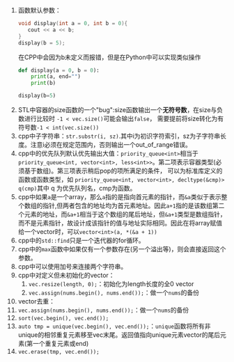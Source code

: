 1. 函数默认参数：
    ```cpp
    void display(int a = 0, int b = 0){
       cout << a << b;
    }
    display(b = 5);
    ```
    在CPP中会因为b未定义而报错，但是在Python中可以实现类似操作
    ```python
    def display(a = 0, b = 0):
        print(a, end="")
        print(b)

    display(b=5)
    ```
2. STL中容器的size函数的一个"bug":size函数输出一个**无符号数**，在size与负数进行比较时 `-1 < vec.size()`可能会输出`false`， 需要提前将size转化为有符号数`-1 < int(vec.size())`
3. cpp中子字符串：`str.substr(i, sz)`.其中i为初识字符索引，sz为子字符串长度。注意i必须在规定范围内，否则输出一个out_of_range错误。
4. cpp中的优先队列默认优先输出大值：`priority_queue<int>`相当于`priority_queue<int, vector<int>, less<int>>`。第二项表示容器类型(必须基于数组)。第三项表示稍后pop的项所满足的条件， 可以为标准库定义的函数或函数类型，如 `priority_queue<int, vector<int>, decltype(&cmp)> q(cmp)`其中 q 为优先队列名，cmp为函数。
5. cpp中如果`a`是一个array，那么`a`指的是指向首元素的指针，而`&a`类似于表示整个数组的指针,但两者包含的地址均为首元素地址。因此`a+1`指的是该数组第二个元素的地址，而`&a+1`相当于这个数组的尾后地址，但`&a+1`类型是数组指针，而不是元素指针，故设计成该指针的值与地址实际相同。因此在将array赋值给一个vector时，可以`vector<int>(a, *(&a + 1))`
6. cpp中的`std::find`只是一个迭代器的for循环。
7. cpp中的`max`函数中如果仅有一个参数存在(另一个溢出等)，则会直接返回这个参数。
8. cpp中可以使用加号来连接两个字符串。
9. cpp中对定义但未初始化的vector：
   1.  `vec.resize(length, 0);`：初始化为length长度的全0 vector
   2.  `vec.assign(nums.begin(), nums.end());`：做一个`nums`的备份
10. vector去重：
   1.  `vec.assign(nums.begin(), nums.end());`：做一个`nums`的备份
   2.  `sort(vec.begin(), vec.end());`
   3.  `auto tmp = unique(vec.begin(), vec.end());`：`unique`函数将所有非unique的相邻重复元素移至vec末尾。返回值指向unique元素vector的尾后元素(第一个重复元素或end)
   4.  `vec.erase(tmp, vec.end());`